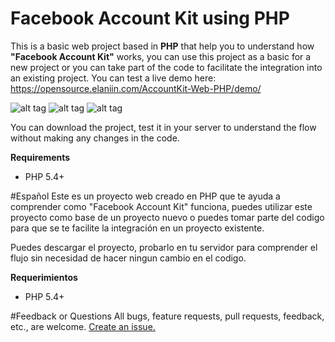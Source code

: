 # Facebook Account Kit using PHP
This is a basic web project based in __PHP__ that help you to understand how __"Facebook Account Kit"__ works, you can use this project as a basic for a new project or you can take part of the code to facilitate the integration into an existing project. You can test a live demo here: https://opensource.elaniin.com/AccountKit-Web-PHP/demo/

![alt tag](https://opensource.elaniin.com/AccountKit-Web-PHP/web-AK1.png) ![alt tag](https://opensource.elaniin.com/AccountKit-Web-PHP/web-AK2.png) ![alt tag](https://opensource.elaniin.com/AccountKit-Web-PHP/web-AK3.png)

You can download the project, test it in your server to understand the flow without making any changes in the code.

__Requirements__
* PHP 5.4+

#Español
Este es un proyecto web creado en PHP que te ayuda a comprender como "Facebook Account Kit" funciona, puedes utilizar este proyecto como base de un proyecto nuevo o puedes tomar parte del codigo para que se te facilite la integración en un proyecto existente.

Puedes descargar el proyecto, probarlo en tu servidor para comprender el flujo sin necesidad de hacer ningun cambio en el codigo.

__Requerimientos__
* PHP 5.4+

#Feedback or Questions
All bugs, feature requests, pull requests, feedback, etc., are welcome. [Create an issue.](https://github.com/elaniin/AccountKit-Web-PHP/issues)
